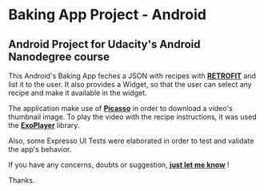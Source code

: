 # Baking App Project - Android

## Android Project for Udacity's Android Nanodegree course

This Android's Baking App feches a JSON with recipes with __[RETROFIT]__ and list it to the user.
It also provides a Widget, so that the user can select any recipe and make it available in the widget.

The application make use of __[Picasso]__ in order to download a video's thumbnail image.
To play the video with the recipe instructions, it was used the __[ExoPlayer]__ library.

Also, some Expresso UI Tests were elaborated in order to test and validate the app's behavior.

If you have any concerns, doubts or suggestion, __[just let me know]__ !

Thanks.

[RETROFIT]:https://square.github.io/retrofit/
[Picasso]:http://square.github.io/picasso/
[ExoPlayer]:https://github.com/google/ExoPlayer
[just let me know]:https://github.com/dofukuhara/BakingApp-Udacity/issues

